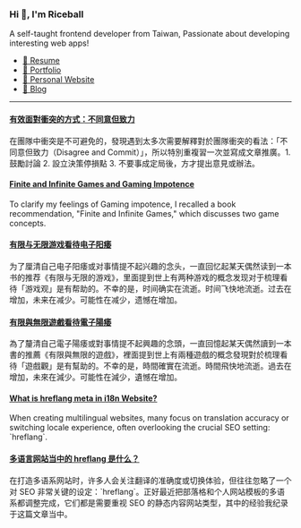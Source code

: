 <h3 >Hi 👋, I'm Riceball</h3>
<p>A self-taught frontend developer from Taiwan, Passionate about developing interesting web apps!</p>

- [📜 Resume](https://weweweb.pages.dev/en/resume/)
- [💼 Portfolio](https://weweweb.pages.dev/en/work/)
- [🏡 Personal Website](https://weweweb.pages.dev/en/)
- [📝 Blog](https://www.webdong.dev/en/)
---

<!--START_SECTION:feed-->
#### [有效面對衝突的方式：不同意但致力](https:&#x2F;&#x2F;www.webdong.dev&#x2F;zh-tw&#x2F;post&#x2F;disagree-and-commit&#x2F;) 
在團隊中衝突是不可避免的，發現遇到太多次需要解釋對於團隊衝突的看法：「不同意但致力（Disagree and Commit）」，所以特別重複習一次並寫成文章推廣。1. 鼓勵討論 2. 設立決策停損點 3. 不要事成定局後，方才提出意見或辦法。
#### [Finite and Infinite Games and Gaming Impotence](https:&#x2F;&#x2F;www.webdong.dev&#x2F;en&#x2F;post&#x2F;finite-and-infinite-games-and-gaming-impotence&#x2F;) 
To clarify my feelings of Gaming impotence, I recalled a book recommendation, &quot;Finite and Infinite Games,&quot; which discusses two game concepts.
#### [有限与无限游戏看待电子阳痿](https:&#x2F;&#x2F;www.webdong.dev&#x2F;zh-cn&#x2F;post&#x2F;finite-and-infinite-games-and-gaming-impotence&#x2F;) 
为了厘清自己电子阳痿或对事情提不起兴趣的念头，一直回忆起某天偶然读到一本书的推荐《有限与无限的游戏》，里面提到世上有两种游戏的概念发现对于梳理看待「游戏观」是有帮助的。不幸的是，时间确实在流逝。时间飞快地流逝。过去在增加，未来在减少。可能性在减少，遗憾在增加。
#### [有限與無限遊戲看待電子陽痿](https:&#x2F;&#x2F;www.webdong.dev&#x2F;zh-tw&#x2F;post&#x2F;finite-and-infinite-games-and-gaming-impotence&#x2F;) 
為了釐清自己電子陽痿或對事情提不起興趣的念頭，一直回憶起某天偶然讀到一本書的推薦《有限與無限的遊戲》，裡面提到世上有兩種遊戲的概念發現對於梳理看待「遊戲觀」是有幫助的。不幸的是，時間確實在流逝。時間飛快地流逝。過去在增加，未來在減少。可能性在減少，遺憾在增加。
#### [What is hreflang meta in i18n Website?](https:&#x2F;&#x2F;www.webdong.dev&#x2F;en&#x2F;post&#x2F;what-is-meta-hreflang-in-i18n-website&#x2F;) 
When creating multilingual websites, many focus on translation accuracy or switching locale experience, often overlooking the crucial SEO setting: &#x60;hreflang&#x60;.
#### [多语言网站当中的 hreflang 是什么？](https:&#x2F;&#x2F;www.webdong.dev&#x2F;zh-cn&#x2F;post&#x2F;what-is-meta-hreflang-in-i18n-website&#x2F;) 
在打造多语系网站时，许多人会关注翻译的准确度或切换体验，但往往忽略了一个对 SEO 非常关键的设定：&#x60;hreflang&#x60;。正好最近把部落格和个人网站模板的多语系都调整完成，它们都是需要重视 SEO 的静态内容网站类型，其中的经验我纪录于这篇文章当中。
<!--END_SECTION:feed-->

